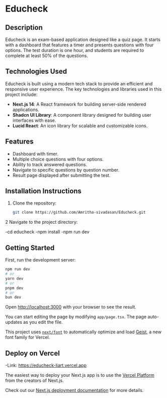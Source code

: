 # Educheck

## Description
Educheck is an exam-based application designed like a quiz page. It starts with a dashboard that features a timer and presents questions with four options. The test duration is one hour, and students are required to complete at least 50% of the questions.


## Technologies Used

Educheck is built using a modern tech stack to provide an efficient and responsive user experience. The key technologies and libraries used in this project include:

- **Next.js 14**: A React framework for building server-side rendered applications.
- **Shadcn UI Library**: A component library designed for building user interfaces with ease.
- **Lucid React**: An icon library for scalable and customizable icons.


## Features
- Dashboard with timer.
- Multiple choice questions with four options.
- Ability to track answered questions.
- Navigate to specific questions by question number.
- Result page displayed after submitting the test.

## Installation Instructions
1. Clone the repository:
   ```bash
   git clone https://github.com/Amritha-sivadasan/Educheck.git

2 Navigate to the project directory:

 -cd educheck
 -npm install
 -npm run dev

## Getting Started

First, run the development server:

```bash
npm run dev
# or
yarn dev
# or
pnpm dev
# or
bun dev
```

Open [http://localhost:3000](http://localhost:3000) with your browser to see the result.

You can start editing the page by modifying `app/page.tsx`. The page auto-updates as you edit the file.

This project uses [`next/font`](https://nextjs.org/docs/app/building-your-application/optimizing/fonts) to automatically optimize and load [Geist](https://vercel.com/font), a new font family for Vercel.


## Deploy on Vercel

-Link: https://educheck-liart.vercel.app

The easiest way to deploy your Next.js app is to use the [Vercel Platform](https://vercel.com/new?utm_medium=default-template&filter=next.js&utm_source=create-next-app&utm_campaign=create-next-app-readme) from the creators of Next.js.

Check out our [Next.js deployment documentation](https://nextjs.org/docs/app/building-your-application/deploying) for more details.
